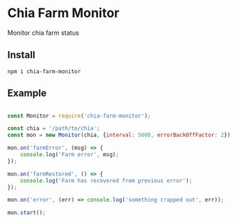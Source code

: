 # Chia Farm Monitor

Monitor chia farm status

## Install

	npm i chia-farm-monitor

## Example

```javascript

const Monitor = require('chia-farm-monitor');

const chia = '/path/to/chia';
const mon = new Monitor(chia, {interval: 5000, errorBackOffFactor: 2});

mon.on('farmError', (msg) => {
	console.log('Farm error', msg);
});

mon.on('farmRestored', () => {
	console.log('Farm has recovered from previous error');
});

mon.on('error', (err) => console.log('something crapped out', err));

mon.start();

```
